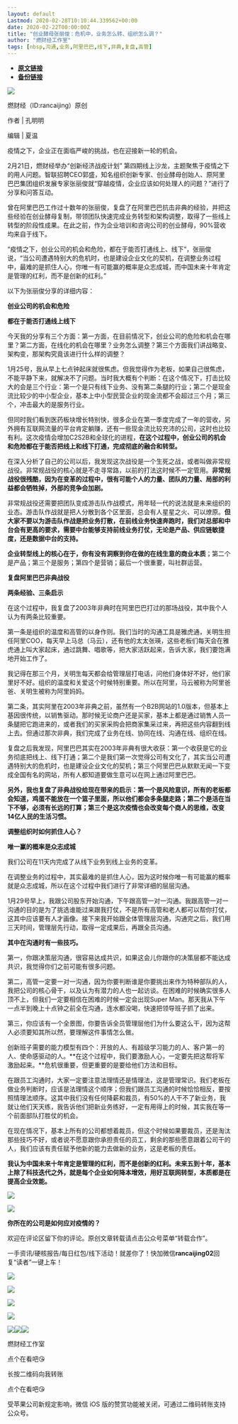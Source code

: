 ```yaml
---
layout: default
Lastmod: 2020-02-28T10:10:44.339562+00:00
date: 2020-02-22T00:00:00Z
title: "创业酵母张丽俊：危机中，业务怎么转、组织怎么调？"
author: "燃财经工作室"
tags: [nbsp,沟通,业务,阿里巴巴,线下,非典,复盘,高管]
---
```


* [**原文链接**](http://mp.weixin.qq.com/s?__biz=MzU5MzU2ODE0NA==&amp;mid=2247512999&amp;idx=4&amp;sn=559fe9240d3778f4c4a0ba3923bf14cf&amp;chksm=fe0c7b58c97bf24edd80ecf9086899a6278bc7caefc77e7e05b6ef2387a654f7fa761e97d2b2#rd)
* [**备份链接**](http://archive.ph/7NTUH)


![](/images/post/2cbfabae17983a8fa5e40c4d5b04e108.jpg)  

燃财经（ID:rancaijing）原创  

作者 | 孔明明

编辑 | 夏温

疫情之下，企业正在面临严峻的挑战，也在迎接新一轮的机会。

2月21日，燃财经举办“创新经济战疫计划” 第四期线上沙龙，主题聚焦于疫情之下的用人问题。智联招聘CEO郭盛，知名组织创新专家、创业酵母创始人、原阿里巴巴集团组织发展专家张丽俊就“穿越疫情，企业应该如何处理人的问题？”进行了分享和问答互动。

曾在阿里巴巴工作过十数年的张丽俊，复盘了在阿里巴巴抗击非典的经验，并把这些经验在创业酵母复制，带领团队快速完成业务转型和架构调整，取得了一些线上转型的阶段性成果。在此之前，作为企业培训和咨询公司的创业酵母，90%营收均来自于线下。

“疫情之下，创业公司的机会和危险，都在于能否打通线上、线下”，张丽俊说，“当公司遭遇特别大的危机时，也是建设企业文化的契机，在调整业务过程中，最难的是抓住人心，你唯一有可能赢的概率是众志成城，而中国未来十年肯定是管理的红利，而不是创新的红利。”

以下为张丽俊分享的详细内容：

******创业公司的机会和危险******

******都在于能否打通线上线下******

今天我的分享有三个方面：第一方面，在目前情况下，创业公司的危险和机会在哪里？第二方面，在线化的机会在哪里？业务怎么调整？第三个方面我们讲战略变、架构变，那架构究竟该进行什么样的调整？

1月25号，我从早上七点钟起床就很焦虑。但我觉得作为老板，如果自己很焦虑，不能平静下来，就解决不了问题。当时我大概有个判断：在这个情况下，打击比较大的会是三个行业：第一个是只有线下业务、没有第二条腿的行业；第二个是现金流比较少的中小型企业，基本上中小型民营企业的现金流都不会超过三个月；第三个，冲击最大的是服务行业。

但同时我们看到医药板块增长特别快，很多企业在第一季度完成了一年的营收，另外拥有互联网流量的平台肯定躺赚，还有一些现金流比较充沛的公司，这时也比较有利。这次疫情会增加C2S2B和全球化的进程，**在这个过程中，创业公司的机会和危险都在于能否把线上和线下打通，完成彻底的融合和转型。**

在深入分析了自己的公司以后，我发现这次战役是一个生死之战，或者叫做非常规战役。非常规战役的核心就是不走寻常路，以前的打法这时候不一定管用。**非常规战役很残酷，因为在变革的过程中，很有可能个人的力量、团队的力量、局部的利益都会牺牲掉，外部的竞争会加剧。**

非常规战役还需要把团队变成游击队作战模式，用年轻一代的说法就是未来组织的业态。游击队作战就是把人分散到各个区里面，总会有人星星之火、可以燎原。**但大家不要以为游击队作战是把业务打散，在前线业务快速奔跑时，我们对总部和中台会有更高的要求，需要中台能够支持前线业务打仗，无论是产品、供应链敏捷度，还是数据中台的支持。**

**企业转型线上的核心在于，你有没有洞察到你在做的在线生意的商业本质**；第二个是产品；第三个是服务；第四个是营销；最后一个很重要，叫社群运营。

******复盘阿里巴巴非典战役******

******两条经验、三条启示******

在这个过程中，我复盘了2003年非典时在阿里巴巴打过的那场战役，其中我个人认为有两条比较重要。

第一条是组织的温度和高管的以身作则。我们当时的沟通工具是雅虎通，关明生担任阿里COO，每天早上马总（马云），还有他的太太张瑛，这些老板们每天会在雅虎通上叫大家起床，通过跳舞、唱歌等，把大家活跃起来，告诉大家，我们要饱满地开始工作了。

我记得在那三个月，关明生每天都会给管理层打电话，问他们身体好不好，他们家里好不好。组织的温度和关爱这个时候特别重要。所以在阿里，马云被称为阿里爸爸、关明生被称为阿里妈妈。

第二条，其实阿里在2003年非典之前，虽然有一个B2B网站的1.0版本，但基本上基因很传统，以销售驱动。那时候无论商户还是买家，基本上都是通过销售人员一条腿把它跑进来的，或者我们的买家采购会把商家集采过来，再把这些内容翻到线上去。但通过那次非典，我们完成了业务在线、协同在线、沟通在线、组织在线。

复盘之后我发现，阿里巴巴其实在2003年非典有很大收获：第一个收获是它的业务彻底把线上、线下打通；第二个是我们第一次觉得公司有文化了，其实当公司遭遇特别大的危机时，也是建设企业文化的契机；第三个阿里巴巴从默默无闻一下变成全国有名的网站，所有人都知道要做生意可以在网上通过阿里巴巴。

**另外，我也复盘了非典战役给现在带来的启示：第一个是风险意识，所有的老板都会知道，鸡蛋不能放在一个篮子里面，所以他们都会多条腿走路；第二个是活在当下不够，必须有长远的打算；第三个是这次疫情也会改变每个商人的思维，改变14亿人民的生活习惯。**

********调整组织时如何抓住人心？********

********唯一赢的概率是众志成城********

我们公司在11天内完成了从线下业务到线上业务的变革。

在调整业务的过程中，其实最难的是抓住人心，因为这时候你唯一有可能赢的概率就是众志成城，所以在这个过程中我们进行了非常详细的层层沟通。

1月29号早上，我跟公司股东开始沟通，下午跟高管一对一沟通。我跟高管一对一沟通的目的是为了挑选谁能过来跟我打仗，不是所有高管和老人都可以帮你打仗，这其中应该要有人才画像。接下来我开始跟全体管理层沟通，沟通完之后，我们用三天时间，管理层先行动，取得一定成果后，再跟全员沟通。

**其中在沟通时有一些技巧。**

第一，你跟决策层沟通，很容易达成共识，如果这会儿你跟你的决策层都不能达成共识，我觉得你们之前可能有很多问题。

第二，高管一定要一对一沟通，因为你要判断谁是你要挑出来作为特种部队的人，我把公司的核心骨干，以及认为有潜力的人也一起访谈。在困难的时候确实很多人顶不上，但我们一定要相信在困难的时候一定会出现Super Man。那天我从下午一点半到晚上十点钟之前全在沟通，连水都没喝，快速把领导班子抓了出来。

第三，你应该有一个全景图，你要告诉全员管理层他们为什么要这么干，因为这帮人必须要知其所以然，要理解这件事情怎么做。

创新班子需要的能力模型有四个：开放的人、有超级学习能力的人、客户第一的人、使命感驱动的人。**在这个过程中，我们要激励人心，一定要先把这帮将军激励起来。**危机很重要，但更重要的是要给他们方法和目标。

在跟员工沟通时，大家一定要注意法理情还是情理法，这是管理常识。我们老板在做业务判断时，应该是法理情这个顺序；但我们跟员工沟通的时候恰恰相反，要按照情理法顺序。这其中我们没有任何降薪和裁员，有50%的人干不了新业务，我就让他们天天练，我告诉他们把新业务练好，一定有用得上的时候，其实我在等一个前面部队打胜仗的机会。

在现在情况下，基本上所有的公司都想着裁员，但这个时候如果要裁员，还是淘汰那些技巧不好，或者说不愿意跟你承担责任的员工，剩余的那些愿意跟着公司干的人，我们应该有责任赋予他新的能力去做新的业务，这是老板的责任。

**我认为中国未来十年肯定是管理的红利，而不是创新的红利。未来五到十年，基本上除了科技迭代之外，就是每个企业如何降本增效，用好互联网转型，本质都是在提高企业效能。**

![](/images/post/f89c1aeea431505d73accc7722f91a3d.jpg)

![](/images/post/b85502f8e466cf14f7e33dd23f0f965b.jpg)

  

**你所在的公司是如何应对疫情的？**

  

欢迎在评论区留下你的评论。原创文章转载请点击公众号菜单“转载合作”。

  

一手资讯/硬核报告/每日红包/线下活动！就差你了！快加微信**rancaijing02**回复“读者”一键上车！

![](/images/post/ad4b838aa1ca985401c2a05020787b7a.jpg)  

[![](/images/post/c84a680554dd75426daa22f98dd72e66.jpg)](http://mp.weixin.qq.com/s?__biz=MzU5MzU2ODE0NA==&mid=2247512478&idx=1&sn=30094f33c1a28495dc1672348413f2cf&chksm=fe0c7961c97bf07715ad8821c1d2b19810e7951ad31bdaad0b1b7e57acc16ebafeefd8691cae&scene=21#wechat_redirect)

[![](/images/post/b162f9e43fd4a5db6d9535c1745d1f56.jpg)](http://mp.weixin.qq.com/s?__biz=MzU5MzU2ODE0NA==&mid=2247512963&idx=1&sn=3b402d5cd6c7eb47cf795a1092b81165&chksm=fe0c7b7cc97bf26a8225680f8504e7950b918fd126761aae0dbe00df206eb5f07dbb14cc003f&scene=21#wechat_redirect)

[![](/images/post/d384286ce484a5564ed99701c486114a.jpg)](http://mp.weixin.qq.com/s?__biz=MzU5MzU2ODE0NA==&mid=2247512938&idx=1&sn=b09a95240177e8dbc3ff38247d966c07&chksm=fe0c7b95c97bf28319dff6260105490726e42fbe67b331b5a5316da0863b8130b4712177616f&scene=21#wechat_redirect)

[![](/images/post/b362a0cecac2c02155c89dd5a93434c4.jpg)](http://mp.weixin.qq.com/s?__biz=MzU5MzU2ODE0NA==&mid=2247512919&idx=1&sn=75e70a841e7acfe97b415649d18758dc&chksm=fe0c7ba8c97bf2bebd6eeefb8f5c95f1bfd939a02dc123b6e84d5a3c42a50d35b3893b62c75a&scene=21#wechat_redirect)![](/images/post/3d4f5b446dc71be6d56f19926730c4a4.jpg)![](/images/post/2ba686a8307bbada8cdd35fec3c1a8c0.jpg)

燃财经工作室

点个在看吧😘

长按二维码向我转账

点个在看吧😘

受苹果公司新规定影响，微信 iOS 版的赞赏功能被关闭，可通过二维码转账支持公众号。

